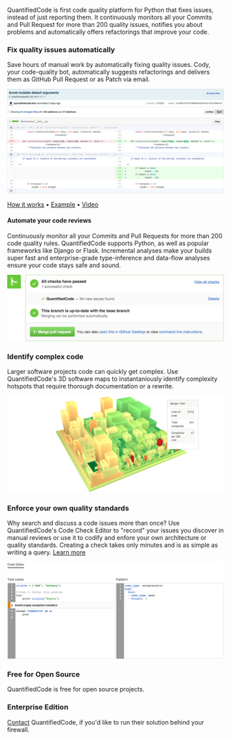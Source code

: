 QuantifiedCode is first code quality platform for Python that fixes issues, instead of just reporting them. It continuously monitors all your Commits and Pull Request for more than 200 quality issues, notifies you about problems and automatically offers refactorings that improve your code.

### Fix quality issues automatically

Save hours of manual work by automatically fixing quality issues. Cody, your code-quality bot, automatically suggests refactorings and delivers them as GitHub Pull Request or as Patch via email. 

![Example: Automted fix of mutable default arguments](automated_code_repair.png)

[How it works](https://www.quantifiedcode.com/how-it-works) • [Example](https://www.github.com/programmdesign/biopython/pulls) • [Video](https://youtu.be/rSkmnFVXjgY)

#### Automate your code reviews

Continuously monitor all your Commits and Pull Requests for more than 200 code quality rules. QuantifiedCode supports Python, as well as popular frameworks like Django or Flask. Incremental analyses make your builds super fast and enterprise-grade type-inference and data-flow analyses ensure your code stays safe and sound.

![GitHub Pull Request Integration](pull_request_integration.png)

### Identify complex code

Larger software projects code can quickly get complex. Use QuantifiedCode's 3D software maps to instantaniously identify complexity hotspots that require thorough documentation or a rewrite.

![3D Software Map to detect code complexity](software_map_code_complexity.png)

### Enforce your own quality standards

Why search and discuss a code issues more than once? Use QuantifiedCode's Code Check Editor to "record" your issues you discover in manual reviews or use it to codify and enfore your own architecture or quality standards. Creating a check takes only minutes and is as simple as writing a query. [Learn more](http://docs.quantifiedcode.com/patterns/language/index.html)

![Code Check Editor](code_check_editor.png)

### Free for Open Source

QuantifiedCode is free for open source projects.

### Enterprise Edition

[Contact](https://www.quantifiedcode.com/contact) QuantifiedCode, if you'd like to run their solution behind your firewall.
